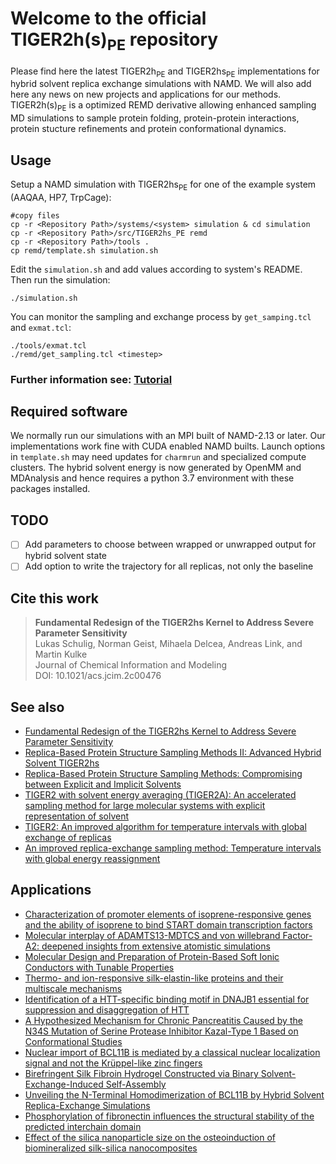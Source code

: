 # Welcome to the official TIGER2h(s)<sub>PE</sub> repository

Please find here the latest TIGER2h<sub>PE</sub> and TIGER2hs<sub>PE</sub> implementations for hybrid solvent replica exchange simulations with NAMD. We will also add here any news on new projects and applications for our methods. TIGER2h(s)<sub>PE</sub> is a optimized REMD derivative allowing enhanced sampling MD simulations to sample protein folding, protein-protein interactions, protein stucture refinements and protein conformational dynamics.

## Usage

Setup a NAMD simulation with TIGER2hs<sub>PE</sub> for one of the example system (AAQAA, HP7, TrpCage):

    #copy files
    cp -r <Repository Path>/systems/<system> simulation & cd simulation
    cp -r <Repository Path>/src/TIGER2hs_PE remd
    cp -r <Repository Path>/tools .
    cp remd/template.sh simulation.sh
    
Edit the `simulation.sh` and add values according to system's README. Then run the simulation:
    
    ./simulation.sh
    
You can monitor the sampling and exchange process by `get_samping.tcl` and `exmat.tcl`:

    ./tools/exmat.tcl
    ./remd/get_sampling.tcl <timestep>
    
### Further information see: [Tutorial](tutorial)

## Required software

We normally run our simulations with an MPI built of NAMD-2.13 or later. Our implementations work fine with CUDA enabled NAMD builts. Launch options in `template.sh` may need updates for `charmrun` and specialized compute clusters. 
The hybrid solvent energy is now generated by OpenMM and MDAnalysis and hence requires a python 3.7 environment with these packages installed.

## TODO

- [ ] Add parameters to choose between wrapped or unwrapped output for hybrid solvent state 
- [ ] Add option to write the trajectory for all replicas, not only the baseline

## Cite this work

>**Fundamental Redesign of the TIGER2hs Kernel to Address Severe Parameter Sensitivity**\
>Lukas Schulig, Norman Geist, Mihaela Delcea, Andreas Link, and Martin Kulke\
>Journal of Chemical Information and Modeling\
>DOI: 10.1021/acs.jcim.2c00476 

## See also
* [Fundamental Redesign of the TIGER2hs Kernel to Address Severe Parameter Sensitivity](https://pubs.acs.org/doi/10.1021/acs.jcim.2c00476)
* [Replica-Based Protein Structure Sampling Methods II: Advanced Hybrid Solvent TIGER2hs](https://doi.org/10.1021/acs.jpcb.9b03134)
* [Replica-Based Protein Structure Sampling Methods: Compromising between Explicit and Implicit Solvents](https://doi.org/10.1021/acs.jpcb.8b05178)
* [TIGER2 with solvent energy averaging (TIGER2A): An accelerated sampling method for large molecular systems with explicit representation of solvent](https://doi.org/10.1063/1.4932341)
* [TIGER2: An improved algorithm for temperature intervals with global exchange of replicas](https://doi.org/10.1063/1.3129342)
* [An improved replica-exchange sampling method: Temperature intervals with global energy reassignment](https://doi.org/10.1063/1.2780152)

## Applications
* [Characterization of promoter elements of isoprene-responsive genes and the ability of isoprene to bind START domain transcription factors](https://doi.org/10.1002/pld3.483)
* [Molecular interplay of ADAMTS13-MDTCS and von willebrand Factor-A2: deepened insights from extensive atomistic simulations](https://doi.org/10.1080/07391102.2022.2135138)
* [Molecular Design and Preparation of Protein-Based Soft Ionic Conductors with Tunable Properties](https://doi.org/10.1021/acsami.2c09576)
* [Thermo- and ion-responsive silk-elastin-like proteins and their multiscale mechanisms](https://doi.org/10.1039/d2tb01002j)
* [Identification of a HTT-specific binding motif in DNAJB1 essential for suppression and disaggregation of HTT](http://dx.doi.org/10.1038/s41467-022-32370-5)
* [A Hypothesized Mechanism for Chronic Pancreatitis Caused by the N34S Mutation of Serine Protease Inhibitor Kazal-Type 1 Based on Conformational Studies](https://doi.org/10.2147/JIR.S304787)
* [Nuclear import of BCL11B is mediated by a classical nuclear localization signal and not the Krüppel-like zinc fingers](https://doi.org/10.1242/jcs.258655)
* [Birefringent Silk Fibroin Hydrogel Constructed via Binary Solvent-Exchange-Induced Self-Assembly](https://doi.org/10.1021/acs.biomac.1c00065)
* [Unveiling the N-Terminal Homodimerization of BCL11B by Hybrid Solvent Replica-Exchange Simulations](https://doi.org/10.3390/ijms22073650)
* [Phosphorylation of fibronectin influences the structural stability of the predicted interchain domain](https://doi.org/10.1021/acs.jcim.9b00555)
* [Effect of the silica nanoparticle size on the osteoinduction of biomineralized silk-silica nanocomposites](https://doi.org/10.1016/j.actbio.2020.10.043)
